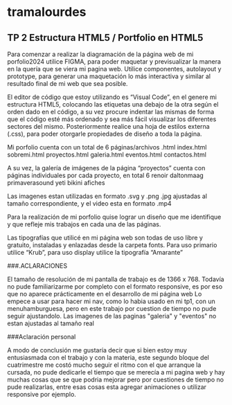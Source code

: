 # tramalourdes
## TP 2 Estructura HTML5 / Portfolio en HTML5

Para comenzar a realizar la diagramación de la página web de mi porfolio2024 utilice FIGMA, para poder maquetar y previsualizar la manera en la quería que se viera mi pagina web. Utilice componentes, autolayout y prototype, para generar una maquetación lo más interactiva y similar al resultado final de mi web que sea posible. 

El editor de código que estoy utilizando es “Visual Code”, en el genere mi estructura HTML5, colocando las etiquetas una debajo de la otra según el orden dado en el código, a su vez procure indentar las mismas de forma que el código esté más ordenado y sea más fácil visualizar los diferentes sectores del mismo. Posteriormente realice una hoja de estilos externa (.css), para poder otorgarle propiedades de diseño a toda la página.

Mi porfolio cuenta con un total de 6 páginas/archivos .html
index.html
sobremi.html
proyectos.html
galeria.html
eventos.html
contactos.html

A su vez, la galería de imágenes de la página “proyectos” cuenta con páginas individuales por cada proyecto, en total 6
renoir
daltonmaag
primaverasound
yeti
bikini
afiches

Las imagenes estan utilizadas en formato .svg y .png .jpg ajustadas al tamaño correspondiente, y el video esta en formato .mp4

Para la realización de mi porfolio quise lograr un diseño que me identifique y que refleje mis trabajos en cada una de las páginas. 

Las tipografías que utilicé en mi página web son todas de uso libre y gratuito, instaladas y enlazadas desde la carpeta fonts. Para uso primario utilice “Krub”, para uso display utilice la tipografía “Amarante” 

###.ACLARACIONES

El tamaño de resolución de mi pantalla de trabajo es de 1366 x 768. 
Todavía no pude familiarizarme por completo con el formato responsive, es por eso que no aparece prácticamente en el desarrollo de mi página web
Lo empece a usar para hacer mi nav, como lo habia usado en mi tp1, con un menuhamburguesa, pero en este trabajo por cuestion de tiempo no pude seguir ajustandolo. 
Las imagenes de las paginas "galeria" y "eventos" no estan ajustadas al tamaño real

###Aclaración personal

A modo de conclusión me gustaría decir que si bien estoy muy entusiasmada con el trabajo y con la materia, este segundo bloque del cuatrimestre me costó mucho seguir el ritmo con el que arranque la cursada, no pude dedicarle el tiempo que se merecía a mi pagina web y hay muchas cosas que se que podria mejorar pero por cuestiones de tiempo no pude realizarlas, entre esas cosas esta agregar animaciones o utilizar responsive por ejemplo. 




